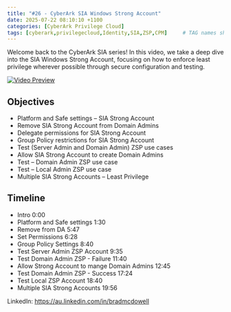 ```yaml
---
title: "#26 - CyberArk SIA Windows Strong Account"
date: 2025-07-22 08:10:10 +1100
categories: [CyberArk Privilege Cloud]
tags: [cyberark,privilegecloud,Identity,SIA,ZSP,CPM]     # TAG names should always be lowercase
---
```

Welcome back to the CyberArk SIA series! In this video, we take a deep dive into the SIA Windows Strong Account, focusing on how to enforce least privilege wherever possible through secure configuration and testing.

[![Video Preview](https://i.ytimg.com/vi/TDqr6yvKIS4/maxresdefault.jpg)](https://www.youtube.com/watch?v=TDqr6yvKIS4)

## Objectives

- Platform and Safe settings – SIA Strong Account
- Remove SIA Strong Account from Domain Admins
- Delegate permissions for SIA Strong Account
- Group Policy restrictions for SIA Strong Account
- Test (Server Admin and Domain Admin) ZSP use cases
- Allow SIA Strong Account to create Domain Admins
- Test – Domain Admin ZSP use case
- Test – Local Admin ZSP use case
- Multiple SIA Strong Accounts – Least Privilege

## Timeline

- Intro 0:00
- Platform and Safe settings 1:30
- Remove from DA 5:47
- Set Permissions 6:28
- Group Policy Settings 8:40
- Test Server Admin ZSP Account 9:35
- Test Domain Admin ZSP - Failure 11:40
- Allow Strong Account to mange Domain Admins 12:45
- Test Domain Admin ZSP - Success 17:24
- Test Local ZSP Account 18:40
- Multiple SIA Strong Accounts 19:56

LinkedIn: https://au.linkedin.com/in/bradmcdowell